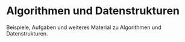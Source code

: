 # Algorithmen und Datenstrukturen

Beispiele, Aufgaben und weiteres Material zu Algorithmen und Datenstrukturen.
